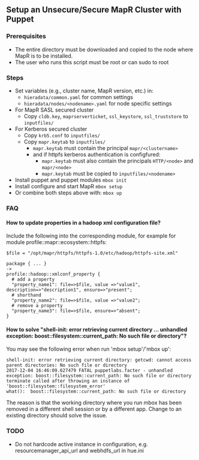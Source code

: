 ## Setup an Unsecure/Secure MapR Cluster with Puppet

### Prerequisites

- The entire directory must be downloaded and copied to the node where MapR is to be installed.
- The user who runs this script must be root or can sudo to root

### Steps

- Set variables (e.g., cluster name, MapR version, etc.) in:
	- `hieradata/common.yaml` for common settings
	- `hieradata/nodes/<nodename>.yaml` for node specific settings
- For MapR SASL secured cluster
  - Copy `cldb.key`, `maprserverticket`, `ssl_keystore`, `ssl_truststore` to `inputfiles/`
- For Kerberos secured cluster
  - Copy `krb5.conf` to `inputfiles/`
  - Copy `mapr.keytab` to `inputfiles/`
    - `mapr.keytab` must contain the principal `mapr/<clustername>`
    - and if httpfs kerberos authentication is configfured:
      - `mapr.keytab` must also contain the principals `HTTP/<node>` and `mapr/<node>`
      - `mapr.keytab` must be copied to `inputfiles/<nodename>`
- Install puppet and puppet modules
  `mbox init`
- Install configure and start MapR
  `mbox setup`
- Or combine both steps above with:
  `mbox up`

### FAQ

#### How to update properties in a hadoop xml configuration file?
Include the following into the corresponding module, for example for module profile::mapr::ecosystem::httpfs:

  ```
  $file = "/opt/mapr/httpfs/httpfs-1.0/etc/hadoop/httpfs-site.xml"

  package { ... }
  ->
  profile::hadoop::xmlconf_property {
    # add a property
    "property_name1": file=>$file, value =>"value1", description=>"description1", ensure=>"present";
    # shorthand
    "property_name2": file=>$file, value =>"value2";
    # remove a property
    "property_name3": file=>$file, ensure=>"absent";
 }
 ```
#### How to solve "shell-init: error retrieving current directory ... unhandled exception: boost::filesystem::current_path: No such file or directory"?

You may see the following error when run 'mbox setup'/'mbox up':

    shell-init: error retrieving current directory: getcwd: cannot access parent directories: No such file or directory
    2017-12-04 16:46:09.627479 FATAL puppetlabs.facter - unhandled exception: boost::filesystem::current_path: No such file or directory
    terminate called after throwing an instance of 'boost::filesystem::filesystem_error'
    what():  boost::filesystem::current_path: No such file or directory

The reason is that the working directory where you run mbox has been removed in a different shell session or by a different app. Change to an existing directory should solve the issue.


### TODO
- Do not hardcode active instance in configuration, e.g. resourcemanager_api_url and webhdfs_url in hue.ini

